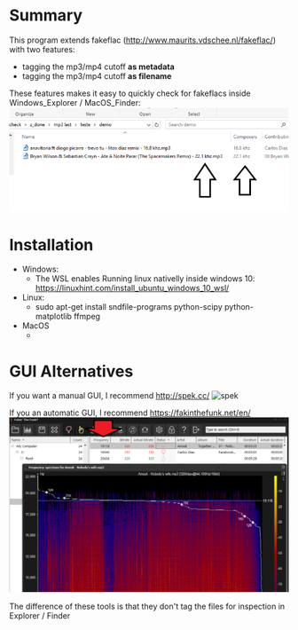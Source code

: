 # Summary

This program extends fakeflac (http://www.maurits.vdschee.nl/fakeflac/) with two features:
* tagging the mp3/mp4 cutoff **as metadata**
* tagging the mp3/mp4 cutoff **as filename**

These features makes it easy to quickly check for fakeflacs inside Windows_Explorer / MacOS_Finder:
![Fake_flac](fake_flac_demo.png)

# Installation

* Windows:
  * The WSL enables Running linux nativelly inside windows 10: https://linuxhint.com/install_ubuntu_windows_10_wsl/
* Linux:
  * sudo apt-get install sndfile-programs python-scipy python-matplotlib ffmpeg
* MacOS
  * <TBD>
  
# GUI Alternatives

If you want a manual GUI, I recommend http://spek.cc/
![spek](spek_demo.png)

If you an automatic GUI, I recommend https://fakinthefunk.net/en/
![faking the funk](faking%20the%20funk%20example.png)

The difference of these tools is that they don't tag the files for inspection in Explorer / Finder

